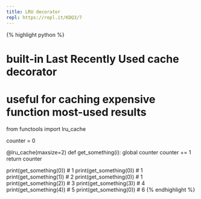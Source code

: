 ```yaml
---
title: LRU decorator
repl: https://repl.it/KDQ3/7
---
```

{% highlight python %}
# built-in Last Recently Used cache decorator
# useful for caching expensive function most-used results

from functools import lru_cache

counter = 0

@lru_cache(maxsize=2)
def get_something(i):
    global counter
    counter += 1
    return counter

print(get_something(0))  # 1
print(get_something(0))  # 1
print(get_something(1))  # 2
print(get_something(0))  # 1
print(get_something(2))  # 3
print(get_something(3))  # 4
print(get_something(4))  # 5
print(get_something(0))  # 6
{% endhighlight %}
